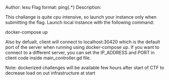 Author: lexu Flag format: ping{.*} Description:

This challange is quite cpu intensive, so launch your instance only when submitting the flag. Launch local instance with the following command:

docker-compose up

Also by defualt, client will connect to localhost:30420 which is the default port of the server when running using docker-compose up. If you want to connect to a different server, you can set the IP_ADDRESS and PORT in client code inside main_controller.gd file.

Note: dockerized challenges will be available few hours after start of CTF to decrease load on out infrastructure at start
